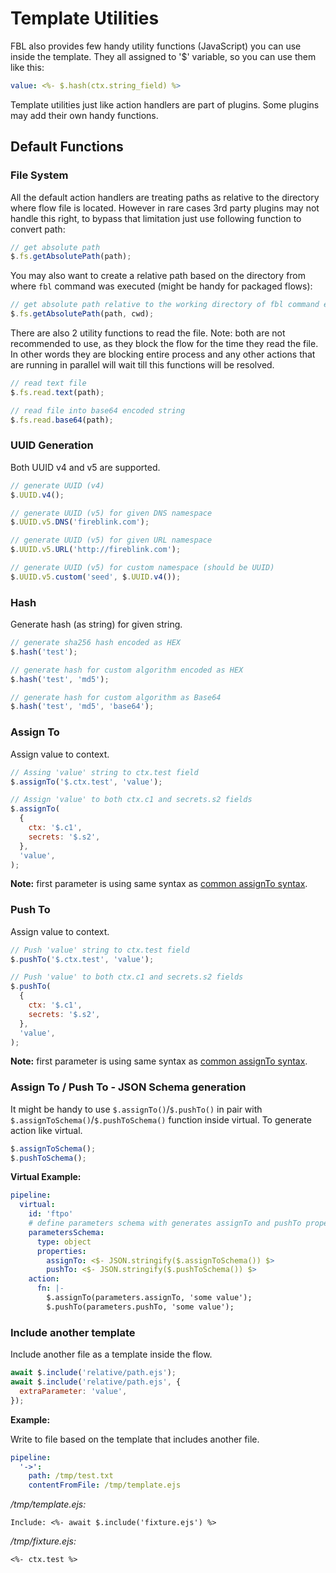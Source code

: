 # Template Utilities

FBL also provides few handy utility functions (JavaScript) you can use inside the template. They all assigned to '\$' variable, so you can use them like this:

```yaml
value: <%- $.hash(ctx.string_field) %>
```

Template utilities just like action handlers are part of plugins. Some plugins may add their own handy functions.

## Default Functions

### File System

All the default action handlers are treating paths as relative to the directory where flow file is located. However in rare
cases 3rd party plugins may not handle this right, to bypass that limitation just use following function to convert path:

```js
// get absolute path
$.fs.getAbsolutePath(path);
```

You may also want to create a relative path based on the directory from where `fbl` command was executed (might be handy for packaged flows):

```js
// get absolute path relative to the working directory of fbl command execution
$.fs.getAbsolutePath(path, cwd);
```

There are also 2 utility functions to read the file. Note: both are not recommended to use, as they block the flow for the time they read the file.
In other words they are blocking entire process and any other actions that are running in parallel will wait till this functions will be resolved.

```js
// read text file
$.fs.read.text(path);

// read file into base64 encoded string
$.fs.read.base64(path);
```

### UUID Generation

Both UUID v4 and v5 are supported.

```js
// generate UUID (v4)
$.UUID.v4();

// generate UUID (v5) for given DNS namespace
$.UUID.v5.DNS('fireblink.com');

// generate UUID (v5) for given URL namespace
$.UUID.v5.URL('http://fireblink.com');

// generate UUID (v5) for custom namespace (should be UUID)
$.UUID.v5.custom('seed', $.UUID.v4());
```

### Hash

Generate hash (as string) for given string.

```js
// generate sha256 hash encoded as HEX
$.hash('test');

// generate hash for custom algorithm encoded as HEX
$.hash('test', 'md5');

// generate hash for custom algorithm as Base64
$.hash('test', 'md5', 'base64');
```

### Assign To

Assign value to context.

```js
// Assing 'value' string to ctx.test field
$.assignTo('$.ctx.test', 'value');

// Assign 'value' to both ctx.c1 and secrets.s2 fields
$.assignTo(
  {
    ctx: '$.c1',
    secrets: '$.s2',
  },
  'value',
);
```

**Note:** first parameter is using same syntax as [common assignTo syntax](../plugins/common.md#assign-to).

### Push To

Assign value to context.

```js
// Push 'value' string to ctx.test field
$.pushTo('$.ctx.test', 'value');

// Push 'value' to both ctx.c1 and secrets.s2 fields
$.pushTo(
  {
    ctx: '$.c1',
    secrets: '$.s2',
  },
  'value',
);
```

**Note:** first parameter is using same syntax as [common assignTo syntax](../plugins/common.md#push-to).

### Assign To / Push To - JSON Schema generation

It might be handy to use `$.assignTo()`/`$.pushTo()` in pair with `$.assignToSchema()`/`$.pushToSchema()` function inside virtual. To generate action like virtual.

```js
$.assignToSchema();
$.pushToSchema();
```

**Virtual Example:**

```yaml
pipeline:
  virtual:
    id: 'ftpo'
    # define parameters schema with generates assignTo and pushTo properties
    parametersSchema:
      type: object
      properties:
        assignTo: <$- JSON.stringify($.assignToSchema()) $>
        pushTo: <$- JSON.stringify($.pushToSchema()) $>
    action:
      fn: |-
        $.assignTo(parameters.assignTo, 'some value');
        $.pushTo(parameters.pushTo, 'some value');
```

### Include another template

Include another file as a template inside the flow.

```js
await $.include('relative/path.ejs');
await $.include('relative/path.ejs', {
  extraParameter: 'value',
});
```

**Example:**

Write to file based on the template that includes another file.

```yaml
pipeline:
  '->':
    path: /tmp/test.txt
    contentFromFile: /tmp/template.ejs
```

_/tmp/template.ejs:_

```
Include: <%- await $.include('fixture.ejs') %>
```

_/tmp/fixture.ejs:_

```
<%- ctx.test %>
```
